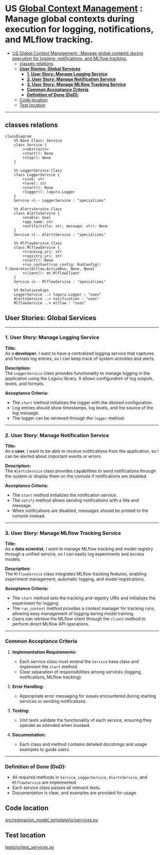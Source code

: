 
# US [Global Context Management](./backlog_mlops_regresion.md) : Manage global contexts during execution for logging, notifications, and MLflow tracking.

- [US Global Context Management : Manage global contexts during execution for logging, notifications, and MLflow tracking.](#us-global-context-management--manage-global-contexts-during-execution-for-logging-notifications-and-mlflow-tracking)
  - [classes relations](#classes-relations)
  - [**User Stories: Global Services**](#user-stories-global-services)
    - [**1. User Story: Manage Logging Service**](#1-user-story-manage-logging-service)
    - [**2. User Story: Manage Notification Service**](#2-user-story-manage-notification-service)
    - [**3. User Story: Manage MLflow Tracking Service**](#3-user-story-manage-mlflow-tracking-service)
    - [**Common Acceptance Criteria**](#common-acceptance-criteria)
    - [**Definition of Done (DoD):**](#definition-of-done-dod)
  - [Code location](#code-location)
  - [Test location](#test-location)

------------

## classes relations

```mermaid
classDiagram
    %% Base Class: Service
    class Service {
        <<abstract>>
        +start(): None
        +stop(): None
    }

    %% LoggerService Class
    class LoggerService {
        +sink: str
        +level: str
        +start(): None
        +logger(): loguru.Logger
    }
    Service <|-- LoggerService : "specializes"

    %% AlertsService Class
    class AlertsService {
        +enable: bool
        +app_name: str
        +notify(title: str, message: str): None
    }
    Service <|-- AlertsService : "specializes"

    %% MlflowService Class
    class MlflowService {
        +tracking_uri: str
        +registry_uri: str
        +start(): None
        +run_context(run_config: RunConfig): T.Generator[mlflow.ActiveRun, None, None]
        +client(): mt.MlflowClient
    }
    Service <|-- MlflowService : "specializes"

    %% Relationships
    LoggerService ..> loguru.Logger : "uses"
    AlertsService ..> notification : "uses"
    MlflowService ..> mlflow : "uses"
```

## **User Stories: Global Services**

---

### **1. User Story: Manage Logging Service**

**Title:**  
As a **developer**, I want to have a centralized logging service that captures and formats log entries, so I can keep track of system activities and alerts.

**Description:**  
The `LoggerService` class provides functionality to manage logging in the application using the Loguru library. It allows configuration of log outputs, levels, and formats.

**Acceptance Criteria:**  
- The `start` method initializes the logger with the desired configuration.
- Log entries should show timestamps, log levels, and the source of the log message.
- The logger can be retrieved through the `logger` method.

---

### **2. User Story: Manage Notification Service**

**Title:**  
As a **user**, I want to be able to receive notifications from the application, so I can be alerted about important events or errors.

**Description:**  
The `AlertsService` class provides capabilities to send notifications through the system or display them on the console if notifications are disabled.

**Acceptance Criteria:**  
- The `start` method initializes the notification service.
- The `notify` method allows sending notifications with a title and message.
- When notifications are disabled, messages should be printed to the console instead.

---

### **3. User Story: Manage MLflow Tracking Service**

**Title:**  
As a **data scientist**, I want to manage MLflow tracking and model registry through a unified service, so I can easily log experiments and access models.

**Description:**  
The `MlflowService` class integrates MLflow tracking features, enabling experiment management, automatic logging, and model registrations.

**Acceptance Criteria:**  
- The `start` method sets the tracking and registry URIs and initializes the experiment for logging.
- The `run_context` method provides a context manager for tracking runs, allowing easy management of logging during model training.
- Users can retrieve the MLflow client through the `client` method to perform direct MLflow API operations.

---

### **Common Acceptance Criteria**

1. **Implementation Requirements:**
   - Each service class must extend the `Service` base class and implement the `start` method.
   - Clear separation of responsibilities among services (logging, notifications, MLflow tracking).

2. **Error Handling:**
   - Appropriate error messaging for issues encountered during starting services or sending notifications.

3. **Testing:**
   - Unit tests validate the functionality of each service, ensuring they operate as intended when invoked.

4. **Documentation:**
   - Each class and method contains detailed docstrings and usage examples to guide users.

---

### **Definition of Done (DoD):** 

- All required methods in `Service`, `LoggerService`, `AlertsService`, and `MlflowService` are implemented.
- Each service class passes all relevant tests.
- Documentation is clear, and examples are provided for usage.


## Code location

[src/regression_model_template/io/services.py](../src/regression_model_template/io/services.py)

## Test location

[tests/io/test_services.py](../tests/io/test_services.py)
